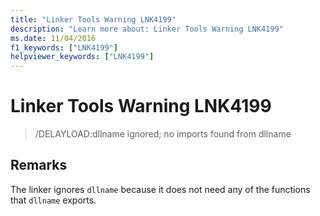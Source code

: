 ```yaml
---
title: "Linker Tools Warning LNK4199"
description: "Learn more about: Linker Tools Warning LNK4199"
ms.date: 11/04/2016
f1_keywords: ["LNK4199"]
helpviewer_keywords: ["LNK4199"]
---
```

# Linker Tools Warning LNK4199

> /DELAYLOAD:dllname ignored; no imports found from dllname

## Remarks

The linker ignores `dllname` because it does not need any of the functions that `dllname` exports.
